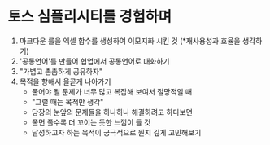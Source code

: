 # 토스 심플리시티를 경험하며

1. 마크다운 룰을 엑셀 함수를 생성하여 이모지화 시킨 것 (*재사용성과 효율을 생각하기)
2. '공통언어'를 만들어 협업에서 공통언어로 대화하기
3. "가볍고 촘촘하게 공유하자"
4. 목적을 향해서 올곧게 나아가기
    - 풀어야 될 문제가 너무 많고 복잡해 보여서 절망적일 때
    - "그럴 때는 목적만 생각"
    - 당장의 눈앞의 문제들을 하나하나 해결하려고 하다보면
    - 풀면 풀수록 더 꼬이는 듯한 느낌이 들 것
    - 달성하고자 하는 목적이 궁극적으로 뭔지 깊게 고민해보기